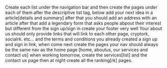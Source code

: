 Create each list under the navigation bar and then create the pages under each of them
after the descriptive list tag, below add your next idea in a article[details and summary]
after that you should add an address with an article
after that add a legendary form that asks people abpout their interest but different from the sign up/sign in
create your footer very well
Your about us should only provide links that will link to each other page, cryptork, socialrk. etc... and the terms and conditions
you already created a sign up and sign in link, when come next create the pages
your nav should always be the same nav as the home page [home, aboutus, our services and contact us]
when working tomorrow, create the services[list] and the contact us page
then at night create all the ranking[rk] pages.
